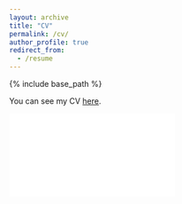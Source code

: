 ```yaml
---
layout: archive
title: "CV"
permalink: /cv/
author_profile: true
redirect_from:
  - /resume
---
```


{% include base_path %}

You can see my CV [here](/files/cv_zhuolu_gao.pdf).

<!-- <embed 
  src="{{ site.baseurl }}/files/cv_zhuolu_gao.pdf" 
  width="800" 
  height="1060" 
  type='application/pdf'
/> -->

<div class="pdf-container">
  <iframe 
    src="{{ site.baseurl }}/files/cv_zhuolu_gao.pdf" 
    frameborder="0">
    <p>
      <a href="{{ site.baseurl }}/files/cv_zhuolu_gao.pdf">Download the PDF</a> 
    </p>
  </iframe>
</div>

